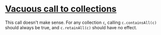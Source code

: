 # [Vacuous call to collections](https://spotbugs.readthedocs.io/en/latest/bugDescriptions.html#DMI_VACUOUS_SELF_COLLECTION_CALL)

 This call doesn't make sense. For any collection `c`, calling `c.containsAll(c)` should
always be true, and `c.retainAll(c)` should have no effect.
